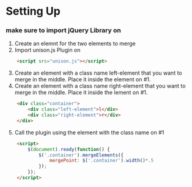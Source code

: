 # Setting Up
### make sure to import jQuery Library on <head>
1. Create an elemnt for the two elements to merge
2. Import unison.js Plugin on <head>
```html
    <script src="unison.js"></script>
```
3. Create an element with a class name left-element that you want to merge in the middle. Place it inside the element on #1.
4. Create an element with a class name right-element that you want to merge in the middle. Place it inside the lement on #1.
```html
    <div class="container">
        <div class="left-element">l</div>
        <div class="right-element">r</div>
    </div>
```
5. Call the plugin using the element with the class name on #1
```html
    <script>
        $(document).ready(function() {
            $('.container').mergeElements({
                mergePoint: $('.container').width()*.5
            });
        });
    </script>
```
